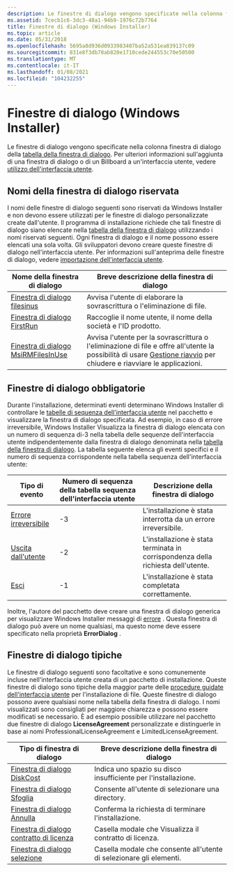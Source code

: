 ```yaml
---
description: Le finestre di dialogo vengono specificate nella colonna finestra di dialogo della tabella della finestra di dialogo. Per ulteriori informazioni sull'aggiunta di una finestra di dialogo o di un Billboard a un'interfaccia utente, vedere Utilizzo dell'interfaccia utente.
ms.assetid: 7cecb1c6-3dc3-48a1-94b9-1976c72b7764
title: Finestre di dialogo (Windows Installer)
ms.topic: article
ms.date: 05/31/2018
ms.openlocfilehash: 5695a8d936d0933983407ba52a531ea839137c09
ms.sourcegitcommit: 831e8f3db78ab820e1710cede244553c70e50500
ms.translationtype: MT
ms.contentlocale: it-IT
ms.lasthandoff: 01/08/2021
ms.locfileid: "104232255"
---
```

# <a name="dialog-boxes-windows-installer"></a>Finestre di dialogo (Windows Installer)

Le finestre di dialogo vengono specificate nella colonna finestra di dialogo della [tabella della finestra di dialogo](dialog-table.md). Per ulteriori informazioni sull'aggiunta di una finestra di dialogo o di un Billboard a un'interfaccia utente, vedere [utilizzo dell'interfaccia utente](using-the-user-interface.md).

## <a name="reserved-dialog-box-names"></a>Nomi della finestra di dialogo riservata

I nomi delle finestre di dialogo seguenti sono riservati da Windows Installer e non devono essere utilizzati per le finestre di dialogo personalizzate create dall'utente. Il programma di installazione richiede che tali finestre di dialogo siano elencate nella [tabella della finestra di dialogo](dialog-table.md) utilizzando i nomi riservati seguenti. Ogni finestra di dialogo e il nome possono essere elencati una sola volta. Gli sviluppatori devono creare queste finestre di dialogo nell'interfaccia utente. Per informazioni sull'anteprima delle finestre di dialogo, vedere [importazione dell'interfaccia utente](importing-the-user-interface.md).



| Nome della finestra di dialogo                                      | Breve descrizione della finestra di dialogo                                                                                                                                         |
|------------------------------------------------------|-------------------------------------------------------------------------------------------------------------------------------------------------------------------------|
| [Finestra di dialogo filesinus](filesinuse-dialog.md)           | Avvisa l'utente di elaborare la sovrascrittura o l'eliminazione di file.                                                                                                                 |
| [Finestra di dialogo FirstRun](firstrun-dialog.md)               | Raccoglie il nome utente, il nome della società e l'ID prodotto.                                                                                                                       |
| [Finestra di dialogo MsiRMFilesInUse](msirmfilesinuse-dialog.md) | Avvisa l'utente per la sovrascrittura o l'eliminazione di file e offre all'utente la possibilità di usare [Gestione riavvio](/windows/desktop/RstMgr/restart-manager-portal) per chiudere e riavviare le applicazioni. |



 

## <a name="required-dialog-boxes"></a>Finestre di dialogo obbligatorie

Durante l'installazione, determinati eventi determinano Windows Installer di controllare le [tabelle di sequenza dell'interfaccia utente](using-a-sequence-table.md) nel pacchetto e visualizzare la finestra di dialogo specificata. Ad esempio, in caso di errore irreversibile, Windows Installer Visualizza la finestra di dialogo elencata con un numero di sequenza di-3 nella tabella delle sequenze dell'interfaccia utente indipendentemente dalla finestra di dialogo denominata nella [tabella della finestra di dialogo](dialog-table.md). La tabella seguente elenca gli eventi specifici e il numero di sequenza corrispondente nella tabella sequenza dell'interfaccia utente:



| Tipo di evento                        | Numero di sequenza della tabella sequenza dell'interfaccia utente | Descrizione della finestra di dialogo                              |
|--------------------------------------|-----------------------------------------------|--------------------------------------------------------|
| [Errore irreversibile](fatalerror-dialog.md) | -3                                            | L'installazione è stata interrotta da un errore irreversibile.      |
| [Uscita dall'utente](userexit-dialog.md)     | -2                                            | L'installazione è stata terminata in corrispondenza della richiesta dell'utente. |
| [Esci](exit-dialog.md)              | -1                                            | L'installazione è stata completata correttamente.               |



 

Inoltre, l'autore del pacchetto deve creare una finestra di dialogo generica per visualizzare Windows Installer messaggi di [errore](error-dialog.md) . Questa finestra di dialogo può avere un nome qualsiasi, ma questo nome deve essere specificato nella proprietà **ErrorDialog** .

## <a name="typical-dialog-boxes"></a>Finestre di dialogo tipiche

Le finestre di dialogo seguenti sono facoltative e sono comunemente incluse nell'interfaccia utente creata di un pacchetto di installazione. Queste finestre di dialogo sono tipiche della maggior parte delle [procedure guidate dell'interfaccia utente](user-interface-wizard-behavior.md) per l'installazione di file. Queste finestre di dialogo possono avere qualsiasi nome nella tabella della finestra di dialogo. I nomi visualizzati sono consigliati per maggiore chiarezza e possono essere modificati se necessario. È ad esempio possibile utilizzare nel pacchetto due finestre di dialogo **LicenseAgreement** personalizzate e distinguerle in base ai nomi ProfessionalLicenseAgreement e LimitedLicenseAgreement.



| Tipo di finestra di dialogo                                             | Breve descrizione della finestra di dialogo                         |
|-------------------------------------------------------------|---------------------------------------------------------|
| [Finestra di dialogo DiskCost](diskcost-dialog.md)                  | Indica uno spazio su disco insufficiente per l'installazione. |
| [Finestra di dialogo Sfoglia](browse-dialog.md)                      | Consente all'utente di selezionare una directory.                     |
| [Finestra di dialogo Annulla](cancel-dialog.md)                      | Conferma la richiesta di terminare l'installazione.       |
| [Finestra di dialogo contratto di licenza](licenseagreement-dialog.md) | Casella modale che Visualizza il contratto di licenza.             |
| [Finestra di dialogo selezione](selection-dialog.md)                | Casella modale che consente all'utente di selezionare gli elementi.            |



 

 

 
